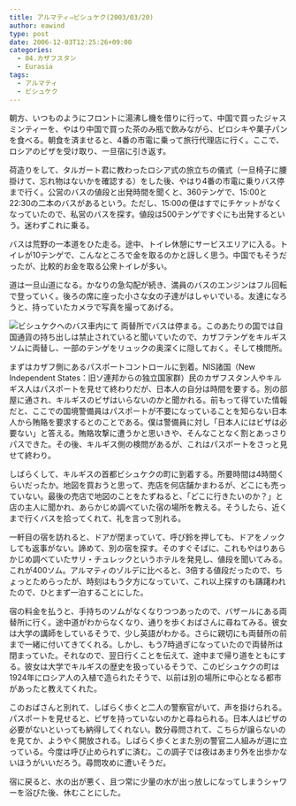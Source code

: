 ```yaml
---
title: アルマティ⇒ビシュケク(2003/03/20)
author: eawind
type: post
date: 2006-12-03T12:25:26+09:00
categories:
  - 04.カザフスタン
  - Eurasia
tags:
  - アルマティ
  - ビシュケク
---
```

朝方、いつものようにフロントに湯沸し機を借りに行って、中国で買ったジャスミンティーを、やはり中国で買った茶のみ瓶で飲みながら、ピロシキや菓子パンを食べる。朝食を済ませると、4番の市電に乗って旅行代理店に行く。ここで、ロシアのビザを受け取り、一旦宿に引き返す。

荷造りをして、タルガート君に教わったロシア式の旅立ちの儀式（一旦椅子に腰掛けて、忘れ物はないかを確認する）をした後、やはり4番の市電に乗りバス停まで行く。公営のバスの値段と出発時間を聞くと、360テンゲで、15:00と22:30の二本のバスがあるという。ただし、15:00の便はすでにチケットがなくなっていたので、私営のバスを探す。値段は500テンゲですぐにも出発するという。迷わずこれに乗る。

バスは荒野の一本道をひた走る。途中、トイレ休憩にサービスエリアに入る。トイレが10テンゲで、こんなところで金を取るのかと訝しく思う。中国でもそうだったが、比較的お金を取る公衆トイレが多い。

道は一旦山道になる。かなりの急勾配が続き、満員のバスのエンジンはフル回転で登っていく。後ろの席に座った小さな女の子達がはしゃいでいる。友達になろうと、持っていたカメラで写真を撮ってあげる。

![ビシュケクへのバス車内にて](/img/wp/2006/12/200303201501201.jpg)
両替所でバスは停まる。このあたりの国では自国通貨の持ち出しは禁止されていると聞いていたので、カザフテンゲをキルギスソムに両替し、一部のテンゲをリュックの奥深くに隠しておく。そして検問所。

まずはカザフ側にあるパスポートコントロールに到着。NIS諸国（New Independent States：旧ソ連邦からの独立国家群）民のカザフスタン人やキルギス人はパスポートを見せて終わりだが、日本人の自分は時間を要する。別の部屋に通され、キルギスのビザはいらないのかと聞かれる。前もって得ていた情報だと、ここでの国境警備員はパスポートが不要になっていることを知らない日本人から賄賂を要求するとのことである。僕は警備員に対し「日本人にはビザは必要ない」と答える。賄賂攻撃に遭うかと思いきや、そんなことなく割とあっさりパスできた。その後、キルギス側の検問があるが、これはパスポートをさっと見せて終わり。

しばらくして、キルギスの首都ビシュケクの町に到着する。所要時間は4時間くらいだったか。地図を買おうと思って、売店を何店舗かまわるが、どこにも売っていない。最後の売店で地図のことをたずねると、「どこに行きたいのか？」と店の主人に聞かれ、あらかじめ調べていた宿の場所を教える。そうしたら、近くまで行くバスを拾ってくれて、礼を言って別れる。

一軒目の宿を訪れると、ドアが閉まっていて、呼び鈴を押しても、ドアをノックしても返事がない。諦めて、別の宿を探す。そのすぐそばに、これもやはりあらかじめ調べていたサリ・チュレックというホテルを発見し、値段を聞いてみる。これが400ソム。アルマティのゾルデに比べると、3倍する値段だったので、ちょっとためらったが、時刻はもう夕方になっていて、これ以上探すのも躊躇われたので、ひとまず一泊することにした。

宿の料金を払うと、手持ちのソムがなくなりつつあったので、バザールにある両替所に行く。途中道がわからなくなり、通りを歩くおばさんに尋ねてみる。彼女は大学の講師をしているそうで、少し英語がわかる。さらに親切にも両替所の前まで一緒に付いてきてくれる。しかし、もう7時過ぎになっていたので両替所は閉まっていた。それなので、翌日行くことを伝えて、途中まで帰り道をともにする。彼女は大学でキルギスの歴史を扱っているそうで、このビシュケクの町は1924年にロシア人の入植で造られたそうで、以前は別の場所に中心となる都市があったと教えてくれた。

このおばさんと別れて、しばらく歩くと二人の警察官がいて、声を掛けられる。パスポートを見せると、ビザを持っていないのかと尋ねられる。日本人はビザの必要がないといっても納得してくれない。数分尋問されて、こちらが譲らないのを見てか、ようやく開放される。しばらく歩くとまた別の警官二人組みが道に立っている。今度は呼び止められずに済む。この調子では夜はあまり外を出歩かないほうがいいだろう。尋問攻めに遭いそうだ。

宿に戻ると、水の出が悪く、且つ常に少量の水が出っ放しになってしまうシャワーを浴びた後、休むことにした。
